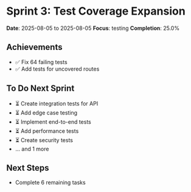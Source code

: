 # Sprint 3: Test Coverage Expansion

**Date**: 2025-08-05 to 2025-08-05
**Focus**: testing
**Completion**: 25.0%

## Achievements
- ✅ Fix 64 failing tests
- ✅ Add tests for uncovered routes

## To Do Next Sprint
- ⏳ Create integration tests for API
- ⏳ Add edge case testing
- ⏳ Implement end-to-end tests
- ⏳ Add performance tests
- ⏳ Create security tests
- ... and 1 more

## Next Steps
- Complete 6 remaining tasks